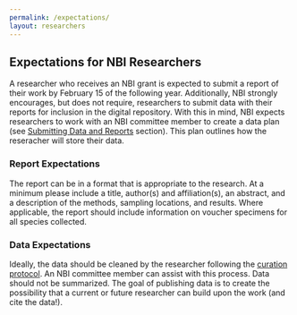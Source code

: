```yaml
---
permalink: /expectations/
layout: researchers
---
```



## Expectations for NBI Researchers

A researcher who receives an NBI grant is expected to submit a report of their work by February 15 of the following year. Additionally, NBI strongly encourages, but does not require, researchers to submit data with their reports for inclusion in the digital repository. With this in mind, NBI expects researchers to work with an NBI committee member to create a data plan (see <a href="{{site.baseurl}}/submittingData/">Submitting Data and Reports</a> section). This plan outlines how the reseracher will store their data.

### Report Expectations

The report can be in a format that is appropriate to the research. At a minimum please include a title, author(s) and affiliation(s), an abstract, and a description of the methods, sampling locations, and results. Where applicable, the report should include information on voucher specimens for all species collected.

### Data Expectations

Ideally, the data should be cleaned by the researcher following the <a href="{{site.baseurl}}/curation/">curation protocol</a>. An NBI committee member can assist with this process. Data should not be summarized. The goal of publishing data is to create the possibility that a current or future researcher can build upon the work (and cite the data!).  
